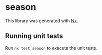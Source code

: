 # season

This library was generated with [Nx](https://nx.dev).

## Running unit tests

Run `nx test season` to execute the unit tests.

